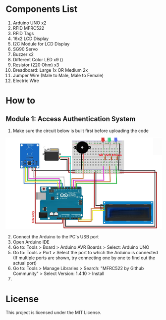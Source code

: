# Components List
1. Arduino UNO x2
2. RFID MFRC522
3. RFID Tags
4. 16x2 LCD Display
5. I2C Module for LCD Display
6. SG90 Servo
7. Buzzer x2
8. Different Color LED x9 ()
9. Resistor (220 Ohm) x3
10. Breadboard: Large 1x OR Medium 2x
11. Jumper Wire (Male to Male, Male to Female)
12. Electric Wire



# How to 
## Module 1: Access Authentication System
1. Make sure the circuit below is built first before uploading the code </br>

<img src="Module 1 Access Authentication System/Student Access Authentication System Circuit.PNG" alt="Student Access Authentication System Circuit Diagram" width="700"> </br>

2. Connect the Arduino to the PC's USB port
3. Open Arduino IDE
4. Go to: Tools > Board > Arduino AVR Boards > Select: Arduino UNO
5. Go to: Tools > Port > Select the port to which the Arduino is connected (If multiple ports are shown, try connecting one by one to find out the actual port)
6. Go to: Tools > Manage Libraries > Search: "MFRC522 by Github Community" > Select Version: 1.4.10 > Install
7. 


# License
This project is licensed under the MIT License.
